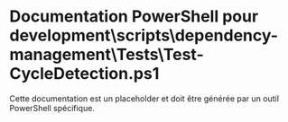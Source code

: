 # Documentation PowerShell pour development\scripts\dependency-management\Tests\Test-CycleDetection.ps1

Cette documentation est un placeholder et doit être générée par un outil PowerShell spécifique.
